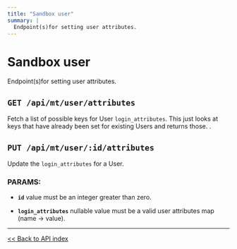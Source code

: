 ```yaml
---
title: "Sandbox user"
summary: |
  Endpoint(s)for setting user attributes.
---
```


# Sandbox user

Endpoint(s)for setting user attributes.

## `GET /api/mt/user/attributes`

Fetch a list of possible keys for User `login_attributes`. This just looks at keys that have already been set for
  existing Users and returns those. .

## `PUT /api/mt/user/:id/attributes`

Update the `login_attributes` for a User.

### PARAMS:

-  **`id`** value must be an integer greater than zero.

-  **`login_attributes`** nullable value must be a valid user attributes map (name -> value).

---

[<< Back to API index](../../../api-documentation.md)